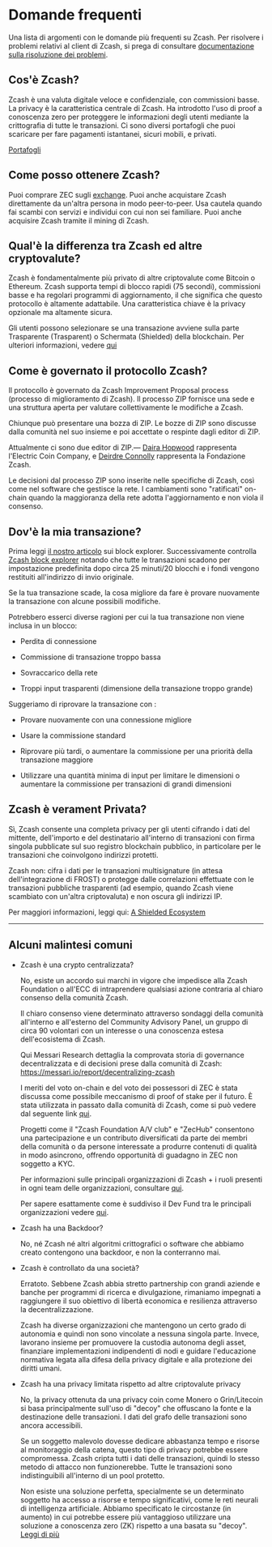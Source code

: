 # Domande frequenti

Una lista di argomenti con le domande più frequenti su Zcash. Per risolvere i problemi relativi al client di Zcash, si prega di consultare [documentazione sulla risoluzione dei problemi](https://zcash.readthedocs.io/en/latest/rtd_pages/troubleshooting_guide.html).


## Cos'è Zcash?

Zcash è una valuta digitale veloce e confidenziale, con commissioni basse. La privacy è la caratteristica centrale di Zcash. Ha introdotto l'uso di proof a conoscenza zero per proteggere le informazioni degli utenti mediante la crittografia di tutte le transazioni. Ci sono diversi portafogli che puoi scaricare per fare pagamenti istantanei, sicuri mobili, e privati.

[Portafogli](https://z.cash/wallets/)


## Come posso ottenere Zcash?

Puoi comprare ZEC sugli [exchange](https://z.cash/exchanges). Puoi anche acquistare Zcash direttamente da un'altra persona in modo peer-to-peer. Usa cautela quando fai scambi con servizi e individui con cui non sei familiare. Puoi anche acquisire Zcash tramite il mining di Zcash.


## Qual'è la differenza tra Zcash ed altre cryptovalute?

Zcash è fondamentalmente più privato di altre criptovalute come Bitcoin o Ethereum. Zcash supporta tempi di blocco rapidi (75 secondi), commissioni basse e ha regolari programmi di aggiornamento, il che significa che questo protocollo è altamente adattabile. Una caratteristica chiave è la privacy opzionale ma altamente sicura.


Gli utenti possono selezionare se una transazione avviene sulla parte Trasparente (Trasparent) o Schermata (Shielded) della blockchain. Per ulteriori informazioni, vedere [qui](https://bitzecbzc.github.io/blog/shielded-ecosystem/index.html)

## Come è governato il protocollo Zcash?

Il protocollo è governato da Zcash Improvement Proposal process (processo di miglioramento di Zcash). Il processo ZIP fornisce una sede e una struttura aperta per valutare collettivamente le modifiche a Zcash.

Chiunque può presentare una bozza di ZIP. Le bozze di ZIP sono discusse dalla comunità nel suo insieme e poi accettate o respinte dagli editor di ZIP.

Attualmente ci sono due editor di ZIP.— [Daira Hopwood](https://twitter.com/feministPLT) rappresenta l'Electric Coin Company, e [Deirdre Connolly](https://twitter.com/durumcrustulum) rappresenta la Fondazione Zcash. 

Le decisioni dal processo ZIP sono inserite nelle specifiche di Zcash, così come nel software che gestisce la rete. I cambiamenti sono "ratificati" on-chain quando la maggioranza della rete adotta l'aggiornamento e non viola il consenso.

## Dov'è la mia transazione?

Prima leggi [il nostro articolo](https://zechub.notion.site/Zcash-Blockchain-Explorer-4b4d970cb53e474989932c6e1a78b629) sui block explorer. Successivamente controlla [Zcash block explorer](https://zcashblockexplorer.com) notando che tutte le transazioni scadono per impostazione predefinita dopo circa 25 minuti/20 blocchi e i fondi vengono restituiti all'indirizzo di invio originale. 

Se la tua transazione scade, la cosa migliore da fare è provare nuovamente la transazione con alcune possibili modifiche.

Potrebbero esserci diverse ragioni per cui la tua transazione non viene inclusa in un blocco:

+ Perdita di connessione

+ Commissione di transazione troppo bassa

+ Sovraccarico della rete

+ Troppi input trasparenti (dimensione della transazione troppo grande)


Suggeriamo di riprovare la transazione con :

+ Provare nuovamente con una connessione migliore

+ Usare la commissione standard

+ Riprovare più tardi, o aumentare la commissione per una priorità della transazione maggiore

+ Utilizzare una quantità minima di input per limitare le dimensioni o aumentare la commissione per transazioni di grandi dimensioni



## Zcash è verament Privata?

Sì, Zcash consente una completa privacy per gli utenti cifrando i dati del mittente, dell'importo e del destinatario all'interno di transazioni con firma singola pubblicate sul suo registro blockchain pubblico, in particolare per le transazioni che coinvolgono indirizzi protetti.

Zcash non: cifra i dati per le transazioni multisignature (in attesa dell'integrazione di FROST) o protegge dalle correlazioni effettuate con le transazioni pubbliche trasparenti (ad esempio, quando Zcash viene scambiato con un'altra criptovaluta) e non oscura gli indirizzi IP.

Per maggiori informazioni, leggi qui: [A Shielded Ecosystem](https://electriccoin.co/blog/shielded-ecosystem)

___


## Alcuni malintesi comuni

+ Zcash è una crypto centralizzata?
 

   No, esiste un accordo sui marchi in vigore che impedisce alla Zcash Foundation o all'ECC di intraprendere qualsiasi azione contraria al chiaro consenso della comunità Zcash.

   Il chiaro consenso viene determinato attraverso sondaggi della comunità all'interno e all'esterno del Community Advisory Panel, un gruppo di circa 90 volontari con un interesse o una conoscenza estesa dell'ecosistema di Zcash.

   Qui Messari Research dettaglia la comprovata storia di governance decentralizzata e di decisioni prese dalla comunità di Zcash: https://messari.io/report/decentralizing-zcash

   I meriti del voto on-chain e del voto dei possessori di ZEC è stata discussa come possibile meccanismo di proof of stake per il futuro. È stata utilizzata in passato dalla comunità di Zcash, come si può vedere dal seguente link [qui](https://forum.zcashcommunity.com/t/coin-holder-polling-instructions/40170). 

   Progetti come il "Zcash Foundation A/V club" e "ZecHub" consentono una partecipazione e un contributo diversificati da parte dei membri della comunità o da persone interessate a produrre contenuti di qualità in modo asincrono, offrendo opportunità di guadagno in ZEC non soggetto a KYC.

   Per informazioni sulle principali organizzazioni di Zcash + i ruoli presenti in ogni team delle organizzazioni, consultare [qui](https://zechub.notion.site/Zcash-Basics-d2946ad9c3b541759174dbcbf0e8c9cc). 
   
   Per sapere esattamente come è suddiviso il Dev Fund tra le principali organizzazioni vedere [qui](https://zechub.notion.site/Zcash-Development-Fund-aa3e0ac2a8514d97aef5254f3b76d7b2).



+ Zcash ha una Backdoor?

  No, né Zcash né altri algoritmi crittografici o software che abbiamo creato contengono una backdoor, e non la conterranno mai. 



+ Zcash è controllato da una società?

   Erratoto. Sebbene Zcash abbia stretto partnership con grandi aziende e banche per programmi di ricerca e divulgazione, rimaniamo impegnati a raggiungere il suo obiettivo di libertà economica e resilienza attraverso la decentralizzazione.

   Zcash ha diverse organizzazioni che mantengono un certo grado di autonomia e quindi non sono vincolate a nessuna singola parte. Invece, lavorano insieme per promuovere la custodia autonoma degli asset, finanziare implementazioni indipendenti di nodi e guidare l'educazione normativa legata alla difesa della privacy digitale e alla protezione dei diritti umani.




+ Zcash ha una privacy limitata rispetto ad altre criptovalute privacy
   
   No, la privacy ottenuta da una privacy coin come Monero o Grin/Litecoin si basa principalmente sull'uso di "decoy" che offuscano la fonte e la destinazione delle transazioni. I dati del grafo delle transazioni sono ancora accessibili.

   Se un soggetto malevolo dovesse dedicare abbastanza tempo e risorse al monitoraggio della catena, questo tipo di privacy potrebbe essere compromessa. Zcash cripta tutti i dati delle transazioni, quindi lo stesso metodo di attacco non funzionerebbe. Tutte le transazioni sono indistinguibili all'interno di un pool protetto.

   Non esiste una soluzione perfetta, specialmente se un determinato soggetto ha accesso a risorse e tempo significativi, come le reti neurali di intelligenza artificiale. Abbiamo specificato le circostanze (in aumento) in cui potrebbe essere più vantaggioso utilizzare una soluzione a conoscenza zero (ZK) rispetto a una basata su "decoy".
    [Leggi di più](https://electriccoin.co/blog/not-private-enough-mixers-and-decoys-wont-protect-you-for-long/)
